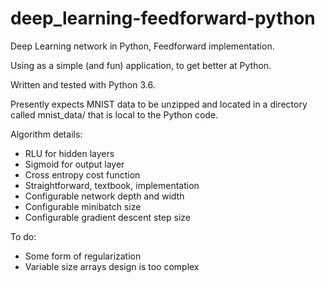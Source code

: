 # deep_learning-feedforward-python
Deep Learning network in Python, Feedforward implementation.

Using as a simple (and fun) application, to get better at Python.

Written and tested with Python 3.6.

Presently expects MNIST data to be unzipped and located in a directory called mnist_data/ that is local to the Python code.

Algorithm details:
- RLU for hidden layers
- Sigmoid for output layer
- Cross entropy cost function
- Straightforward, textbook, implementation
- Configurable network depth and width
- Configurable minibatch size
- Configurable gradient descent step size

To do:
- Some form of regularization
- Variable size arrays design is too complex
